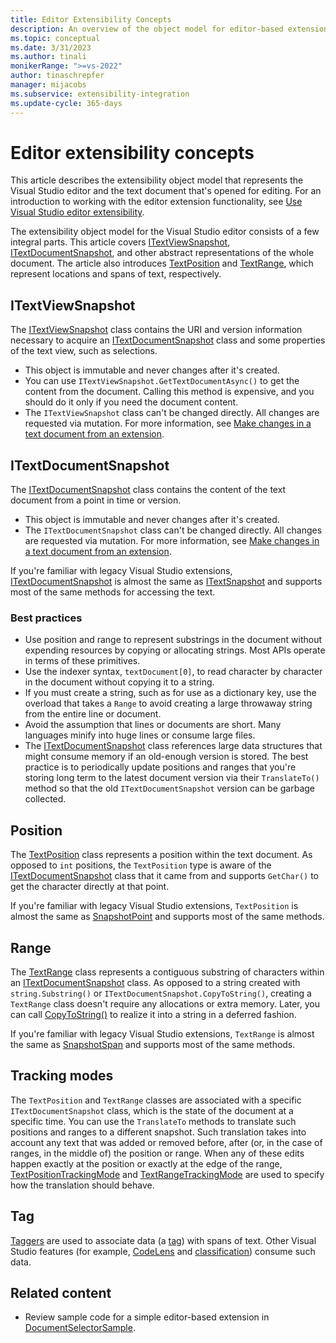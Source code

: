 ```yaml
---
title: Editor Extensibility Concepts
description: An overview of the object model for editor-based extensions.
ms.topic: conceptual
ms.date: 3/31/2023
ms.author: tinali
monikerRange: ">=vs-2022"
author: tinaschrepfer
manager: mijacobs
ms.subservice: extensibility-integration
ms.update-cycle: 365-days
---
```


# Editor extensibility concepts

This article describes the extensibility object model that represents the Visual Studio editor and the text document that's opened for editing. For an introduction to working with the editor extension functionality, see [Use Visual Studio editor extensibility](editor.md).

The extensibility object model for the Visual Studio editor consists of a few integral parts. This article covers [ITextViewSnapshot](/dotnet/api/microsoft.visualstudio.extensibility.editor.itextviewsnapshot), [ITextDocumentSnapshot](/dotnet/api/microsoft.visualstudio.extensibility.editor.itextdocumentsnapshot), and other abstract representations of the whole document. The article also introduces [TextPosition](/dotnet/api/microsoft.visualstudio.extensibility.editor.textposition) and [TextRange](/dotnet/api/microsoft.visualstudio.extensibility.editor.textrange), which represent locations and spans of text, respectively.

## ITextViewSnapshot

The [ITextViewSnapshot](/dotnet/api/microsoft.visualstudio.extensibility.editor.itextviewsnapshot) class contains the URI and version information necessary to acquire an [ITextDocumentSnapshot](/dotnet/api/microsoft.visualstudio.extensibility.editor.itextdocumentsnapshot) class and some properties of the text view, such as selections.

- This object is immutable and never changes after it's created.
- You can use `ITextViewSnapshot.GetTextDocumentAsync()` to get the content from the document. Calling this method is expensive, and you should do it only if you need the document content.
- The `ITextViewSnapshot` class can't be changed directly. All changes are requested via mutation. For more information, see [Make changes in a text document from an extension](./walkthroughs/editing-text.md).

## ITextDocumentSnapshot

The [ITextDocumentSnapshot](/dotnet/api/microsoft.visualstudio.extensibility.editor.itextdocumentsnapshot) class contains the content of the text document from a point in time or version.

- This object is immutable and never changes after it's created.
- The `ITextDocumentSnapshot` class can't be changed directly. All changes are requested via mutation. For more information, see [Make changes in a text document from an extension](./walkthroughs/editing-text.md).

If you're familiar with legacy Visual Studio extensions, [ITextDocumentSnapshot](/dotnet/api/microsoft.visualstudio.extensibility.editor.itextdocumentsnapshot) is almost the same as
[ITextSnapshot](/dotnet/api/microsoft.visualstudio.text.itextsnapshot) and supports most of the same methods for accessing the text.

### Best practices

- Use position and range to represent substrings in the document without expending resources by copying or allocating strings. Most APIs operate in terms of these primitives.
- Use the indexer syntax, `textDocument[0]`, to read character by character in the document without copying it to a string.
- If you must create a string, such as for use as a dictionary key, use the overload that takes a `Range` to avoid creating a large throwaway string from the entire line or document.
- Avoid the assumption that lines or documents are short. Many languages minify into huge lines or consume large files.
- The [ITextDocumentSnapshot](/dotnet/api/microsoft.visualstudio.extensibility.editor.itextdocumentsnapshot) class references large data structures that might consume memory if an old-enough version is stored. The best practice is to periodically update positions and ranges that you're storing long term to the latest document version via their `TranslateTo()` method so that the old `ITextDocumentSnapshot` version can be garbage collected.

## Position

The [TextPosition](/dotnet/api/microsoft.visualstudio.extensibility.editor.textposition) class represents a position within the text document. As opposed to `int` positions, the `TextPosition` type is aware of the [ITextDocumentSnapshot](/dotnet/api/microsoft.visualstudio.extensibility.editor.itextdocumentsnapshot) class that it came from and supports `GetChar()` to get the character directly at that point.

If you're familiar with legacy Visual Studio extensions, `TextPosition` is almost the same as [SnapshotPoint](/dotnet/api/microsoft.visualstudio.text.snapshotpoint) and supports most of the same methods.

## Range

The [TextRange](/dotnet/api/microsoft.visualstudio.extensibility.editor.textrange) class represents a contiguous substring of characters within an [ITextDocumentSnapshot](/dotnet/api/microsoft.visualstudio.extensibility.editor.itextdocumentsnapshot) class. As opposed to a string created with `string.Substring()` or `ITextDocumentSnapshot.CopyToString()`, creating a `TextRange` class doesn't require any allocations or extra memory. Later, you can call [CopyToString()](/dotnet/api/microsoft.visualstudio.extensibility.editor.textextensions.copytostring) to realize it into a string in a deferred fashion.

If you're familiar with legacy Visual Studio extensions, `TextRange` is almost the same as
[SnapshotSpan](/dotnet/api/microsoft.visualstudio.text.snapshotSpan) and supports most of the same methods.

## Tracking modes

The `TextPosition` and `TextRange` classes are associated with a specific `ITextDocumentSnapshot` class, which is the state of the document at a specific time. You can use the `TranslateTo` methods to translate such positions and ranges to a different snapshot. Such translation takes into account any text that was added or removed before, after (or, in the case of ranges, in the middle of) the position or range. When any of these edits happen exactly at the position or exactly at the edge of the range, [TextPositionTrackingMode](/dotnet/api/microsoft.visualstudio.extensibility.editor.textpositiontrackingmode) and [TextRangeTrackingMode](/dotnet/api/microsoft.visualstudio.extensibility.editor.textrangetrackingmode) are used to specify how the translation should behave.

## Tag

[Taggers](./walkthroughs/taggers.md) are used to associate data (a [tag](/dotnet/api/microsoft.visualstudio.extensibility.editor.itag)) with spans of text. Other Visual Studio features (for example, [CodeLens](./walkthroughs/codelens.md) and [classification](./walkthroughs/classification.md)) consume such data.

## Related content

- Review sample code for a simple editor-based extension in [DocumentSelectorSample](https://github.com/Microsoft/VSExtensibility/tree/main/New_Extensibility_Model/Samples/DocumentSelectorSample/).
